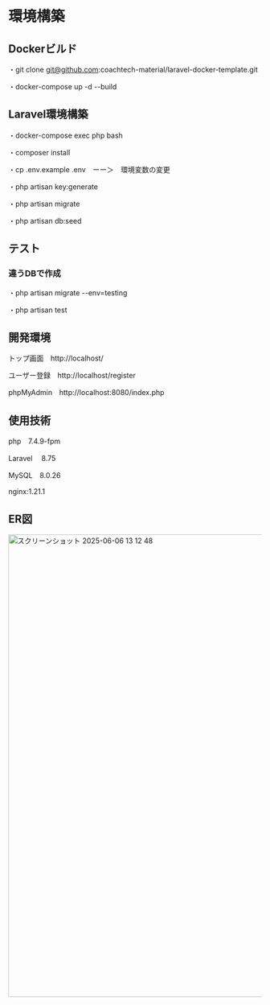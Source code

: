 

# 環境構築



## Dockerビルド

・git clone git@github.com:coachtech-material/laravel-docker-template.git

・docker-compose up -d --build


## Laravel環境構築

・docker-compose exec php bash

・composer install

・cp .env.example .env　ーー＞　環境変数の変更

・php artisan key:generate

・php artisan migrate

・php artisan db:seed

## テスト
### 違うDBで作成

・php artisan migrate --env=testing

・php artisan test


## 開発環境

トップ画面　http://localhost/

ユーザー登録　http://localhost/register

phpMyAdmin　http://localhost:8080/index.php


## 使用技術

php　7.4.9-fpm

Laravel 　8.75

MySQL　8.0.26

nginx:1.21.1

## ER図

<img width="920" alt="スクリーンショット 2025-06-06 13 12 48" src="https://github.com/user-attachments/assets/2f78f403-c807-4c21-b0fe-3977dcf7f2f7" />


